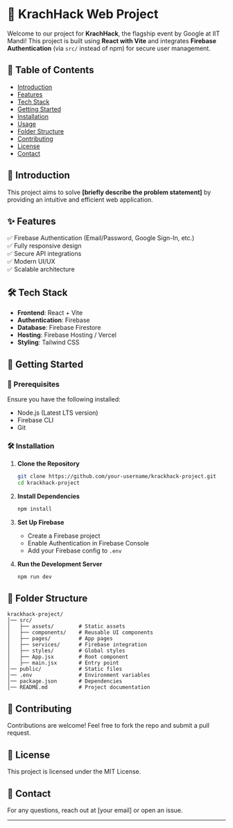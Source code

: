 # 🚀 KrachHack Web Project  

Welcome to our project for **KrachHack**, the flagship event by Google at IIT Mandi! This project is built using **React with Vite** and integrates **Firebase Authentication** (via `src/` instead of npm) for secure user management.  

## 📌 Table of Contents  
- [Introduction](#introduction)  
- [Features](#features)  
- [Tech Stack](#tech-stack)  
- [Getting Started](#getting-started)  
- [Installation](#installation)  
- [Usage](#usage)  
- [Folder Structure](#folder-structure)  
- [Contributing](#contributing)  
- [License](#license)  
- [Contact](#contact)  

## 🎯 Introduction  
This project aims to solve **[briefly describe the problem statement]** by providing an intuitive and efficient web application.  

## ✨ Features  
✅ Firebase Authentication (Email/Password, Google Sign-In, etc.)  
✅ Fully responsive design  
✅ Secure API integrations  
✅ Modern UI/UX  
✅ Scalable architecture  

## 🛠 Tech Stack  
- **Frontend**: React + Vite  
- **Authentication**: Firebase  
- **Database**: Firebase Firestore  
- **Hosting**: Firebase Hosting / Vercel  
- **Styling**: Tailwind CSS  

## 🚀 Getting Started  

### 📌 Prerequisites  
Ensure you have the following installed:  
- Node.js (Latest LTS version)  
- Firebase CLI  
- Git  

### 🛠 Installation  

1. **Clone the Repository**  
   ```sh
   git clone https://github.com/your-username/krackhack-project.git
   cd krackhack-project
   ```  

2. **Install Dependencies**  
   ```sh
   npm install
   ```  

3. **Set Up Firebase**  
   - Create a Firebase project  
   - Enable Authentication in Firebase Console  
   - Add your Firebase config to `.env`  

4. **Run the Development Server**  
   ```sh
   npm run dev
   ```  

## 📂 Folder Structure  
```
krackhack-project/
│── src/
│   ├── assets/        # Static assets  
│   ├── components/    # Reusable UI components  
│   ├── pages/         # App pages  
│   ├── services/      # Firebase integration  
│   ├── styles/        # Global styles  
│   ├── App.jsx        # Root component  
│   ├── main.jsx       # Entry point  
│── public/            # Static files  
│── .env               # Environment variables  
│── package.json       # Dependencies  
│── README.md          # Project documentation  
```  

## 📜 Contributing  
Contributions are welcome! Feel free to fork the repo and submit a pull request.  

## 📄 License  
This project is licensed under the MIT License.  

## 📧 Contact  
For any questions, reach out at [your email] or open an issue.  

---
